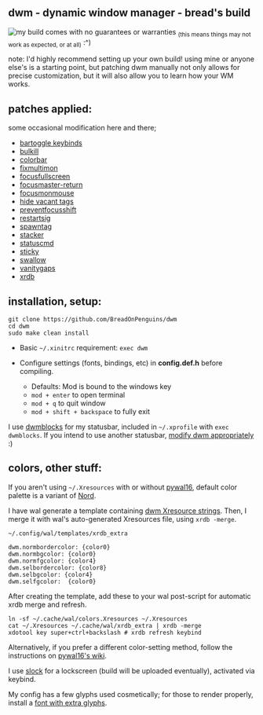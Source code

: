 ## dwm - dynamic window manager - bread's build
![my build](images/bread_dwm.png)
comes with no guarantees or warranties <sub>(this means things may not work as expected, or at all)</sub> :^)

note: I'd highly recommend setting up your own build! using mine or anyone else's is a starting point, but patching dwm manually not only allows for precise customization, but it will also allow you to learn how your WM works.


## patches applied:
some occasional modification here and there;
* [bartoggle keybinds](https://dwm.suckless.org/patches/bartoggle/)
* [bulkill](https://dwm.suckless.org/patches/bulkill/)
* [colorbar](https://dwm.suckless.org/patches/colorbar/)
* [fixmultimon](https://dwm.suckless.org/patches/fixmultimon/)
* [focusfullscreen](https://dwm.suckless.org/patches/focusfullscreen/)
* [focusmaster-return](https://dwm.suckless.org/patches/focusmaster/)
* [focusmonmouse](https://dwm.suckless.org/patches/focusmonmouse/)
* [hide vacant tags](https://dwm.suckless.org/patches/hide_vacant_tags/)
* [preventfocusshift](https://dwm.suckless.org/patches/preventfocusshift/)
* [restartsig](https://dwm.suckless.org/patches/restartsig/)
* [spawntag](https://dwm.suckless.org/patches/spawntag/)
* [stacker](https://dwm.suckless.org/patches/stacker/)
* [statuscmd](https://dwm.suckless.org/patches/statuscmd/)
* [sticky](https://dwm.suckless.org/patches/sticky/)
* [swallow](https://dwm.suckless.org/patches/swallow/)
* [vanitygaps](https://dwm.suckless.org/patches/vanitygaps/)
* [xrdb](https://dwm.suckless.org/patches/xrdb/)


## installation, setup:
```
git clone https://github.com/BreadOnPenguins/dwm
cd dwm
sudo make clean install
```

* Basic ```~/.xinitrc``` requirement: ```exec dwm```

* Configure settings (fonts, bindings, etc) in **config.def.h** before compiling.
  - Defaults: Mod is bound to the windows key
  - ```mod + enter``` to open terminal
  - ```mod + q``` to quit window
  - ```mod + shift + backspace``` to fully exit


I use [dwmblocks](https://github.com/torrinfail/dwmblocks) for my statusbar, included in ```~/.xprofile``` with ```exec dwmblocks```.
If you intend to use another statusbar, [modify dwm appropriately](https://dwm.suckless.org/patches/anybar/) :)


## colors, other stuff:
If you aren't using ```~/.Xresources``` with or without [pywal16](https://github.com/eylles/pywal16), default color palette is a variant of [Nord](https://www.nordtheme.com/).


I have wal generate a template containing [dwm Xresource strings](https://dwm.suckless.org/patches/xrdb/). Then, I merge it with wal's auto-generated Xresources file, using ```xrdb -merge```.


```~/.config/wal/templates/xrdb_extra```
```
dwm.normbordercolor: {color0}
dwm.normbgcolor: {color0}
dwm.normfgcolor: {color4}
dwm.selbordercolor: {color8}
dwm.selbgcolor: {color4}
dwm.selfgcolor:  {color0}
```

After creating the template, add these to your wal post-script for automatic xrdb merge and refresh.

```
ln -sf ~/.cache/wal/colors.Xresources ~/.Xresources
cat ~/.Xresources ~/.cache/wal/xrdb_extra | xrdb -merge
xdotool key super+ctrl+backslash # xrdb refresh keybind
```

Alternatively, if you prefer a different color-setting method, follow the instructions on [pywal16's wiki](https://github.com/eylles/pywal16/wiki/Customization#dwm).


I use [slock](https://tools.suckless.org/slock/) for a lockscreen (build will be uploaded eventually), activated via keybind.

My config has a few glyphs used cosmetically; for those to render properly, install a [font with extra glyphs](https://www.nerdfonts.com/#home).
